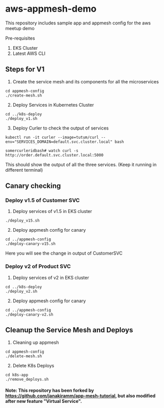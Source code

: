 # aws-appmesh-demo
This repository includes sample app and appmesh config for the aws meetup demo

Pre-requisites
1. EKS Cluster
2. Latest AWS CLI

## Steps for V1
1. Create the service mesh and its components for all the microservices

```
cd appmesh-config
./create-mesh.sh
```

2. Deploy Services in Kubernetes Cluster

```
cd ../k8s-deploy
./deploy_v1.sh
```

3. Deploy Curler to check the output of services

```
kubectl run -it curler --image=tutum/curl --env="SERVICES_DOMAIN=default.svc.cluster.local" bash

somercurleridbash# watch curl -s http://order.default.svc.cluster.local:5000

```
This should show the output of all the three services. (Keep it running in different terminal)

## Canary checking

### Deploy v1.5 of Customer SVC
1. Deploy services of v1.5 in EKS cluster
```
./deploy_v15.sh
```
2. Deploy appmesh config for canary
```
cd ../appmesh-config
./deploy-canary-v15.sh
```
Here you will see the change in output of CustomerSVC 

### Deploy v2 of Product SVC
1. Deploy services of v2 in EKS cluster
```
cd ../k8s-deploy
./deploy_v2.sh
```
2. Deploy appmesh config for canary
```
cd ../appmesh-config
./deploy-canary-v2.sh
```

## Cleanup the Service Mesh and Deploys

1. Cleaning up appmesh

```
cd appmesh-config
./delete-mesh.sh
```
2. Delete K8s Deploys
```
cd k8s-app
./remove_deploys.sh
```

#### Note: This repository has been forked by https://github.com/janakiramm/app-mesh-tutorial, but also modified after new feature "Virtual Service".



